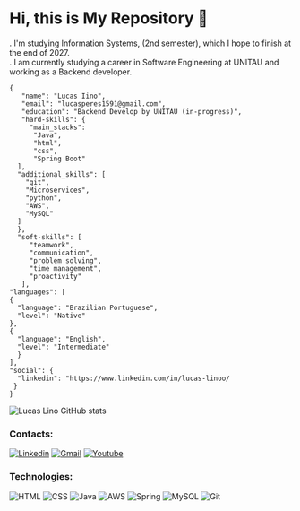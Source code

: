 # Hi, this is My Repository 👋

. I'm studying Information Systems, (2nd semester), which I hope to finish at the end of 2027.</br>
. I am currently studying a career in Software Engineering at UNITAU and working as a Backend developer.


    {
       "name": "Lucas Iino",
       "email": "lucasperes1591@gmail.com",
       "education": "Backend Develop by UNITAU (in-progress)",
       "hard-skills": {
         "main_stacks": 
          "Java",
          "html",
          "css",
          "Spring Boot"
      ],
      "additional_skills": [
        "git",
        "Microservices",
        "python",
        "AWS",
        "MySQL"
      ]
      },
      "soft-skills": [
         "teamwork",
         "communication",
         "problem solving",
         "time management",
         "proactivity"
       ],
    "languages": [
    {
      "language": "Brazilian Portuguese",
      "level": "Native"
    },
    {
      "language": "English",
      "level": "Intermediate"
      }
    ], 
    "social": {
      "linkedin": "https://www.linkedin.com/in/lucas-linoo/
     }
    }

![Lucas Lino GitHub stats](https://github-readme-stats.vercel.app/api?username=llucashenrique&show_icons=true&theme=transparent)

 ### Contacts: 
[![Linkedin](https://img.shields.io/badge/LinkedIn-0077B5?style=for-the-badge&logo=linkedin&logoColor=white)](https://www.linkedin.com/in/lucas-linoo/)
[![Gmail](https://img.shields.io/badge/Gmail-D14836?style=for-the-badge&logo=gmail&logoColor=white)](lucasperes1591@gmail.com)
[![Youtube](https://img.shields.io/badge/YouTube-FF0000?style=for-the-badge&logo=youtube&logoColor=white)](https://www.youtube.com/@Lucas-uv8wi)

### Technologies:
![HTML](https://img.shields.io/badge/HTML-239120?style=for-the-badge&logo=html5&logoColor=white)
![CSS](https://img.shields.io/badge/CSS3-1572B6?style=for-the-badge&logo=css3&logoColor=white)
![Java](https://img.shields.io/badge/Java-ED8B00?style=for-the-badge&logo=openjdk&logoColor=white)
![AWS](https://img.shields.io/badge/Amazon_AWS-232F3E?style=for-the-badge&logo=amazon-aws&logoColor=white)
![Spring](https://img.shields.io/badge/Spring-6DB33F?)
![MySQL](https://img.shields.io/badge/MySQL-00000F?style=for-the-badge&logo=mysql&logoColor=white)
![Git](https://img.shields.io/badge/GIT-E44C30?style=for-the-badge&logo=git&logoColor=white)


